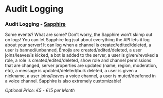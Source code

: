 # Audit Logging

### Audit Logging - [Sapphire](https://sapph.xyz/)

Some events? What are some? Don’t worry, the Sapphire won’t skimp out on logs! You can let Sapphire log jsut about everything the API lets it log about your server! It can log when a channel is created/edited/deleted, a user is banned/unbanned, Emojis are created/edited/deleted, a user joins/leaves/is kicked, a bot is added to the server, a user is given/revoked a role, a role is created/edited/deleted, show role and channel permissions that are changed, server properties are updated (name, region, moderation, etc), a message is updated/deleted/bulk deleted, a user is given a nickname, a user joins/leaves a voice channel, a user is muted/deafened in a voice channel.
Sapphire is also extremely customizable!

_Optional Price: €5 - €15 per Month_
